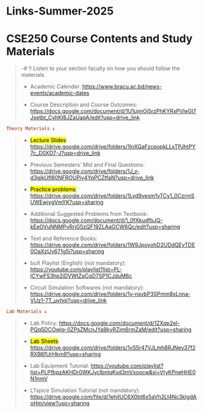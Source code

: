 # Links-Summer-2025


# CSE250 Course Contents and Study Materials
> -# ‼️ Listen to your section faculty on how you should follow the materials.
> 
> * Academic Calendar:
> https://www.bracu.ac.bd/news-events/academic-dates
> 
> * Course Description and Course Outcomes:
> https://docs.google.com/document/d/1U1ujmOj5rzPhKYRxPVIeGI7Jsetbt_CyhKI8JZaUapA/edit?usp=drive_link


```prolog
Theory Materials ↓
```

> * <mark>Lecture Slides</mark>:
> https://drive.google.com/drive/folders/1InXQaFzcpopkLLxTPJhtPY7c_D0XD7-J?usp=drive_link
> 
> * Previous Semesters' Mid and Final Questions:
> https://drive.google.com/drive/folders/1J_v-d3gjkUfl80NFROUPiy4YqPCZtfaN?usp=drive_link
> 
> *  <mark>Practice problems</mark>:
> https://drive.google.com/drive/folders/1Lyd9vesm1yTCy1_0CzrmSUWEwjygVmYK?usp=sharing
> 
> * Additional Suggested Problems from Textbook:
> https://docs.google.com/document/d/1_0fXkudfbJQ-kEeOVuNNMPvRrjG5zQF19ZLAaGCW6Qc/edit?usp=sharing
> 
> * Text and Reference Books:
> https://drive.google.com/drive/folders/1W9JpoyohD2UDdQEyTDE0OaXzUv671g5i?usp=sharing
> 
> * buX Playlist (English) (not mandatory):
> https://youtube.com/playlist?list=PL-lCYwFS3hp2iDVWtZqCqD7SP1CJduM6c
> 
> * Circuit Simulation Softwares (not mandatory):
> https://drive.google.com/drive/folders/1y-nsvbP3SPmm8xLnna-VUz1-7T_uvhqi?usp=drive_link


```prolog
Lab Materials ↓
```
> * Lab Policy:
> https://docs.google.com/document/d/1ZXqp2el-PQq5DCOwlq-0ZPsZMcnJYa9kvRZjm6rmZaM/edit?usp=sharing
> 
> * <mark>Lab Sheets</mark>:
> https://drive.google.com/drive/folders/1vS5r47VJLmh8RJNey37f2RXB6fUrHkm9?usp=sharing
> 
> * Lab Equipment Tutorial:
> https://youtube.com/playlist?list=PLPfbpzAKHDr0WKJyclbnIqKvd3mVxoocw&si=VtyKPneHHE0N1nmV
> 
> * LTspice Simulation Tutorial (not mandatory):
> https://drive.google.com/file/d/1ehiIUC6X0bt6x5aVh2Ll4Nc3klgdAoHm/view?usp=sharing
